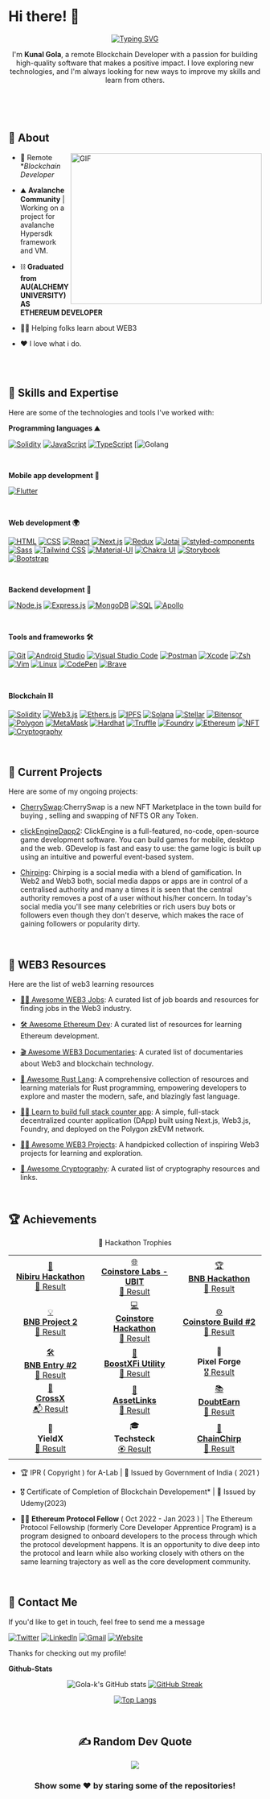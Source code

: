 # Hi there! 👋

<!-- <div style="width:100%;height:0;padding-bottom:100%;position:relative;"><iframe src="https://giphy.com/embed/VTtANKl0beDFQRLDTh" width="100%" height="100%" style="position:absolute" frameBorder="0" class="giphy-embed" allowFullScreen></iframe></div><p><a href="https://giphy.com/gifs/thecodingspacerd-code-coding-eatsleepcode-VTtANKl0beDFQRLDTh">via GIPHY</a></p> -->
<div align="center">
<a href="https://git.io/typing-svg"><img src="https://readme-typing-svg.herokuapp.com?font=Fira+Code&duration=500&pause=1000&color=482CF7&background=BF210000&width=435&lines=EAT+%2C+SLEEP+%2CCODE+%2CREPEAT;Block-+Chain+Developer;Keen+to+learn+....;Take+and+give+10x+to+society" alt="Typing SVG" /></a>

</div>

<div align="center" >

I'm **Kunal Gola**, a remote Blockchain Developer with a passion for building high-quality software that makes a positive impact. I love exploring new technologies, and I'm always looking for new ways to improve my skills and learn from others.

<br>
</div>
<br><br>
 

## 🧐 About

<img align="right" alt="GIF" src="https://user-images.githubusercontent.com/33197180/125737592-447b9a2b-cbdd-44d4-9e8b-a990e88cac29.gif?raw=true" width="380" height="300" />

- 🏢 Remote \*_Blockchain Developer_ 

- ⛰️ **Avalanche Community** | Working on a project for avalanche Hypersdk framework and VM.

- ⛓️ **Graduated from AU(ALCHEMY UNIVERSITY) AS ETHEREUM DEVELOPER**

- 🧗‍♀️ Helping folks learn about WEB3

- ❤️ I love what i do.

<br> 
<br>

## 🚀 Skills and Expertise

Here are some of the technologies and tools I've worked with:

**Programming languages ⛰️**

[![Solidity](https://img.shields.io/badge/Solidity-363636?style=for-the-badge&logo=solidity&logoColor=white)](https://soliditylang.org/)
[![JavaScript](https://img.shields.io/badge/JavaScript-F7DF1E?style=for-the-badge&logo=javascript&logoColor=black)](https://developer.mozilla.org/en-US/docs/Web/JavaScript)
[![TypeScript](https://img.shields.io/badge/TypeScript-3178C6?style=for-the-badge&logo=typescript&logoColor=white)](https://www.typescriptlang.org/)
[![Golang](https://img.shields.io/badge/golang-blue?style=for-the-badge&logo=go)

<br>

**Mobile app development 📱**

[![Flutter](https://img.shields.io/badge/Flutter-20232A?style=for-the-badge&logo=react&logoColor=61DAFB)](https://flutter.dev/)

<br>

**Web development 🌍**

[![HTML](https://img.shields.io/badge/HTML5-E34F26?style=for-the-badge&logo=html5&logoColor=white)](https://developer.mozilla.org/en-US/docs/Web/Guide/HTML/HTML5)
[![CSS](https://img.shields.io/badge/CSS3-1572B6?style=for-the-badge&logo=css3&logoColor=white)](https://developer.mozilla.org/en-US/docs/Web/CSS)
[![React](https://img.shields.io/badge/React-20232A?style=for-the-badge&logo=react&logoColor=61DAFB)](https://reactjs.org/)
[![Next.js](https://img.shields.io/badge/Next.js-000000?style=for-the-badge&logo=next.js&logoColor=white)](https://nextjs.org/)
[![Redux](https://img.shields.io/badge/Redux-764ABC?style=for-the-badge&logo=redux&logoColor=white)](https://redux.js.org/)
[![Jotai](https://img.shields.io/badge/Jotai-0CAFC5?style=for-the-badge&logo=jotai&logoColor=white)](https://github.com/pmndrs/jotai)
[![styled-components](https://img.shields.io/badge/styled--components-DB7093?style=for-the-badge&logo=styled-components&logoColor=white)](https://styled-components.com/)
[![Sass](https://img.shields.io/badge/Sass-CC6699?style=for-the-badge&logo=sass&logoColor=white)](https://sass-lang.com/)
[![Tailwind CSS](https://img.shields.io/badge/Tailwind_CSS-38B2AC?style=for-the-badge&logo=tailwind-css&logoColor=white)](https://tailwindcss.com/)
[![Material-UI](https://img.shields.io/badge/Material--UI-0081CB?style=for-the-badge&logo=material-ui&logoColor=white)](https://mui.com/)
[![Chakra UI](https://img.shields.io/badge/Chakra--UI-319795?style=for-the-badge&logo=chakra-ui&logoColor=white)](https://chakra-ui.com/)
[![Storybook](https://img.shields.io/badge/Storybook-FF4785?style=for-the-badge&logo=storybook&logoColor=white)](https://storybook.js.org/)
[![Bootstrap](https://img.shields.io/badge/Bootstrap-7952B3?style=for-the-badge&logo=bootstrap&logoColor=white)](https://getbootstrap.com/)

<br>

**Backend development 🌳**

[![Node.js](https://img.shields.io/badge/Node.js-339933?style=for-the-badge&logo=node.js&logoColor=white)](https://nodejs.org/)
[![Express.js](https://img.shields.io/badge/Express.js-000000?style=for-the-badge&logo=express&logoColor=white)](https://expressjs.com/)
[![MongoDB](https://img.shields.io/badge/MongoDB-47A248?style=for-the-badge&logo=mongodb&logoColor=white)](https://www.mongodb.com/)
[![SQL](https://img.shields.io/badge/SQL-4479A1?style=for-the-badge&logo=oracle&logoColor=white)](https://www.oracle.com/database/)
[![Apollo](https://img.shields.io/badge/Apollo-311C87?style=for-the-badge&logo=apollo-graphql&logoColor=white)](https://www.apollographql.com/)

<br>

**Tools and frameworks 🛠️**

[![Git](https://img.shields.io/badge/Git-F05032?style=for-the-badge&logo=git&logoColor=white)](https://git-scm.com/)
[![Android Studio](https://img.shields.io/badge/Android_Studio-3DDC84?style=for-the-badge&logo=android-studio&logoColor=white)](https://developer.android.com/studio)
[![Visual Studio Code](https://img.shields.io/badge/Visual_Studio_Code-007ACC?style=for-the-badge&logo=visual-studio-code&logoColor=white)](https://code.visualstudio.com/)
[![Postman](https://img.shields.io/badge/Postman-FF6C37?style=for-the-badge&logo=postman&logoColor=white)](https://www.postman.com/)
[![Xcode](https://img.shields.io/badge/Xcode-147EFB?style=for-the-badge&logo=xcode&logoColor=white)](https://developer.apple.com/xcode/)
[![Zsh](https://img.shields.io/badge/Zsh-4E9A06?style=for-the-badge&logo=gnupg&logoColor=white)](https://www.zsh.org/)
[![Vim](https://img.shields.io/badge/Vim-019733?style=for-the-badge&logo=vim&logoColor=white)](https://www.vim.org/)
[![Linux](https://img.shields.io/badge/Linux-FCC624?style=for-the-badge&logo=linux&logoColor=black)](https://www.linux.org/)
[![CodePen](https://img.shields.io/badge/CodePen-000000?style=for-the-badge&logo=codepen&logoColor=white)](https://codepen.io/)
[![Brave](https://img.shields.io/badge/Brave-FB542B?style=for-the-badge&logo=brave&logoColor=white)](https://brave.com/)

<br>

**Blockchain ⛓️**

[![Solidity](https://img.shields.io/badge/Solidity-363636?style=for-the-badge&logo=solidity&logoColor=white)](https://soliditylang.org/)
[![Web3.js](https://img.shields.io/badge/Web3.js-F16822?style=for-the-badge&logo=web3dotjs&logoColor=white)](https://web3js.readthedocs.io/)
[![Ethers.js](https://img.shields.io/badge/Ethers.js-276FD6?style=for-the-badge&logo=ethers-dot-js&logoColor=white)](https://docs.ethers.io/)
[![IPFS](https://img.shields.io/badge/IPFS-65C2CB?style=for-the-badge&logo=ipfs&logoColor=white)](https://ipfs.io/)
[![Solana](https://img.shields.io/badge/Solana-000000?style=for-the-badge&logo=solana&logoColor=white)](https://solana.com/)
[![Stellar](https://img.shields.io/badge/Stellar-120A8F?style=for-the-badge&logo=stellar&logoColor=white)](https://www.stellar.org/)
[![Bitensor](https://img.shields.io/badge/Bitensor-DEA584?style=for-the-badge&logo=bitensor)](https://bittensor.com/)
[![Polygon](https://img.shields.io/badge/Polygon-8247E5?style=for-the-badge&logo=polygon&logoColor=white)](https://polygon.technology/)
[![MetaMask](https://img.shields.io/badge/MetaMask-F6851B?style=for-the-badge&logo=metamask&logoColor=white)](https://metamask.io/)
[![Hardhat](https://img.shields.io/badge/Hardhat-DEA584?style=for-the-badge&logo=hardhat&logoColor=white)](https://hardhat.org/)
[![Truffle](https://img.shields.io/badge/Truffle-3C3C3D?style=for-the-badge&logo=truffle&logoColor=white)](https://www.trufflesuite.com/)
[![Foundry](https://img.shields.io/badge/Foundry-40BAGC?style=for-the-badge&logo=foundry&logoColor=white)](https://foundryvtt.com/)
[![Ethereum](https://img.shields.io/badge/Ethereum-3C3C3D?style=for-the-badge&logo=ethereum&logoColor=white)](https://ethereum.org/)
[![NFT](https://img.shields.io/badge/NFT-0078FF?style=for-the-badge&logo=nft&logoColor=white)](https://opensea.io/)
[![Cryptography](https://img.shields.io/badge/Cryptography-833AB4?style=for-the-badge&logo=cryptography&logoColor=white)](https://en.wikipedia.org/wiki/Cryptography)

<br>

## 🌱 Current Projects

Here are some of my ongoing projects:

- [CherrySwap](https://github.com/Gola-k/CherrySwapNftMarketplace):CherrySwap is a new NFT Marketplace in the town build for buying , selling and swapping of NFTS OR any Token.

- [clickEngineDapp2](https://github.com/Gola-k/clickEngineDapp2): ClickEngine is a full-featured, no-code, open-source game development software. You can build games for mobile, desktop and the web. GDevelop is fast and easy to use: the game logic is built up using an intuitive and powerful event-based system.
 
- [Chirping](https://github.com/Gola-k/Chirping): Chirping is a social media with a blend of gamification. In Web2 and Web3 both, social media dapps or apps are in control of a centralised authority and many a times it is seen that the central authority removes a post of a user without his/her concern. In today's social media you'll see many celebrities or rich users buy bots or followers even though they don't deserve, which makes the race of gaining followers or popularity dirty.

  <br>

## 🛟 WEB3 Resources

Here are the list of web3 learning resources

- [👷‍♂️ Awesome WEB3 Jobs](https://github.com/Shubham0850/awesome-web3-jobs): A curated list of job boards and resources for finding jobs in the Web3 industry.
- [🛠️ Awesome Ethereum Dev](https://github.com/Shubham0850/awesome-ethereum-dev): A curated list of resources for learning Ethereum development.
- [🎬 Awesome WEB3 Documentaries](https://github.com/Shubham0850/awesome-web3-documentaries): A curated list of documentaries about Web3 and blockchain technology.
- [🦀 Awesome Rust Lang](https://github.com/Shubham0850/awesome-rust-lang): A comprehensive collection of resources and learning materials for Rust programming, empowering developers to explore and master the modern, safe, and blazingly fast language.
- [🧑‍💻 Learn to build full stack counter app](https://github.com/Polygon-Advocates/zkevm-nextjs-counter-dapp): A simple, full-stack decentralized counter application (DApp) built using Next.js, Web3.js, Foundry, and deployed on the Polygon zkEVM network.
- [👩‍🍳 Awesome WEB3 Projects](https://github.com/Shubham0850/awesome-web3-projects): A handpicked collection of inspiring Web3 projects for learning and exploration.
- [🔐 Awesome Cryptography](https://github.com/Shubham0850/awesome-cryptography): A curated list of cryptography resources and links.

  <br>

## 🏆 Achievements

<div align="center">
🚀 Hackathon Trophies
<table> <tr> <td align="center" width="220"> <a href="https://dorahacks.io/buidl/13870">🚀<br><b>Nibiru Hackathon</b></a><br> <a href="https://x.com/nibiruchain/status/1809381527069102235?s=46">📜 Result</a> </td> <td align="center" width="220"> <a href="https://dorahacks.io/buidl/13975">🌐<br><b>Coinstore Labs - UBIT</b></a><br> <a href="https://dorahacks.io/hackathon/coinstorelabs-ubit-hackathon/results">🏁 Result</a> </td> <td align="center" width="220"> <a href="https://dorahacks.io/buidl/15626">🏆<br><b>BNB Hackathon</b></a><br> <a href="https://x.com/BNBCHAIN/status/1841553750093398087/photo/1">📸 Result</a> </td> </tr> <tr> <td align="center"> <a href="https://dorahacks.io/buidl/14964">💡<br><b>BNB Project 2</b></a><br> <a href="https://x.com/BNBCHAIN/status/1841553750093398087/photo/1">🔗 Result</a> </td> <td align="center"> <a href="https://dorahacks.io/buidl/13975">💻<br><b>Coinstore Hackathon</b></a><br> <a href="https://x.com/CoinstoreExc/status/1839249552127439128">📢 Result</a> </td> <td align="center"> <a href="https://dorahacks.io/buidl/16330">⚙️<br><b>Coinstore Build #2</b></a><br> <a href="https://x.com/CoinstoreExc/status/1839249552127439128">📢 Result</a> </td> </tr> <tr> <td align="center"> <a href="https://dorahacks.io/buidl/15626">🛠<br><b>BNB Entry #2</b></a><br> <a href="https://x.com/CoinstoreExc/status/1839249552127439128">📌 Result</a> </td> <td align="center"> <a href="https://dorahacks.io/buidl/16665">🎯<br><b>BoostXFi Utility</b></a><br> <a href="https://dorahacks.io/hackathon/boostxfiutility/winners-results">🥇 Result</a> </td> <td align="center"> 🎨<br><b>Pixel Forge</b><br> <a href="https://movementlabs.notion.site/Olympus-Hackathon-Finalists-588d4533f53a4a32b0a67f7cb9846452">🎖 Result</a> </td> </tr> <tr> <td align="center"> <a href="https://dorahacks.io/buidl/16570">🧩<br><b>CrossX</b></a><br> <a href="https://t.me/EquitoNetwork/33633">📬 Result</a> </td> <td align="center"> <a href="https://www.encode.club/chain-abstraction-hackathon">🔗<br><b>AssetLinks</b></a><br> <a href="https://discord.com/channels/705799923014041651/1264888439929569280/1311284134752030752">🧾 Result</a> </td> <td align="center"> <a href="https://dorahacks.io/buidl/21088">📚<br><b>DoubtEarn</b></a><br> <a href="https://dorahacks.io/hackathon/bnbhack-q4-2024/winner">🏅 Result</a> </td> </tr> <tr> <td align="center"> 🧠<br><b>YieldX</b><br> <a href="https://medium.com/edu-chain/announcing-the-winners-of-edu-chain-hackathon-semester-2-4129c413ed42">📰 Result</a> </td> <td align="center"> 🎓<br><b>Techsteck</b><br> <a href="https://medium.com/edu-chain/announcing-the-winners-of-edu-chain-hackathon-semester-2-4129c413ed42">🏵 Result</a> </td> <td align="center"> <a href="https://dorahacks.io/buidl/21092">📡<br><b>ChainChirp</b></a><br> <a href="https://dorahacks.io/hackathon/bnbhack-q4-2024/winner">🥈 Result</a> </td> </tr> </table> </div>

- 🏆 IPR‌ ‌(‌ ‌Copyright‌ ‌)‌ ‌for‌ ‌A-Lab‌ | 🏫 Issued by Government of India ( 2021 )

- 🎖️ Certificate of Completion of Blockchain Developement\* | 🏫 Issued by Udemy(2023)

- 👩‍🚀 **Ethereum Protocol Fellow** ( Oct 2022 - Jan 2023 ) | The Ethereum Protocol Fellowship (formerly Core Developer Apprentice Program) is a program designed to onboard developers to the process through which the protocol development happens. It is an opportunity to dive deep into the protocol and learn while also working closely with others on the same learning trajectory as well as the core development community.

  <br>

## 💬 Contact Me

If you'd like to get in touch, feel free to send me a message

[![Twitter](https://img.shields.io/badge/Twitter-1DA1F2?style=for-the-badge&logo=twitter&logoColor=white)](https://x.com/kunalgola9930)
[![LinkedIn](https://img.shields.io/badge/LinkedIn-0077B5?style=for-the-badge&logo=linkedin&logoColor=white)](https://www.linkedin.com/in/kunal-gola-459030203/)
[![Gmail](https://img.shields.io/badge/Gmail-D14836?style=for-the-badge&logo=gmail&logoColor=white)](mailto:kunalgola9930@gmail.com)
[![Website](https://img.shields.io/badge/Website-FF7139?style=for-the-badge&logo=google-chrome&logoColor=white)]()

Thanks for checking out my profile!

<!-- [![Gola's GitHub stats](https://github-readme-stats.vercel.app/api?username=shubham850)](https://github.com/gola-k/github-readme-stats) -->

<!---
**Gola-k/Gola-k** is a ✨ _special_ ✨ repository because its `README.md` (this file) appears on your GitHub profile.
You can click the Preview link to take a look at your changes.
--->

**Github-Stats**

   <div align="center">

![Gola-k's GitHub stats](https://github-readme-stats.vercel.app/api?username=Gola-k&show_icons=true&theme=cobalt) [![GitHub Streak](https://streak-stats.demolab.com/?user=Gola-k&currStreakNum=2FD3EB&fire=pink&sideLabels=F00&date_format=[Y.]n.j)](https://git.io/streak-stats)

[![Top Langs](https://github-readme-stats.vercel.app/api/top-langs/?username=Gola-k&layout=donut-vertical)](https://github.com/anuraghazra/github-readme-stats)

<br>

## ✍ Random Dev Quote

![](https://quotes-github-readme.vercel.app/api?type=horizontal&theme=merko)

<!-- ### 😂 Random Dev Meme
(<img src="https://random-memer.herokuapp.com/" width="512px"/>) -->

### Show some ❤️ by staring some of the repositories!

  </div>
